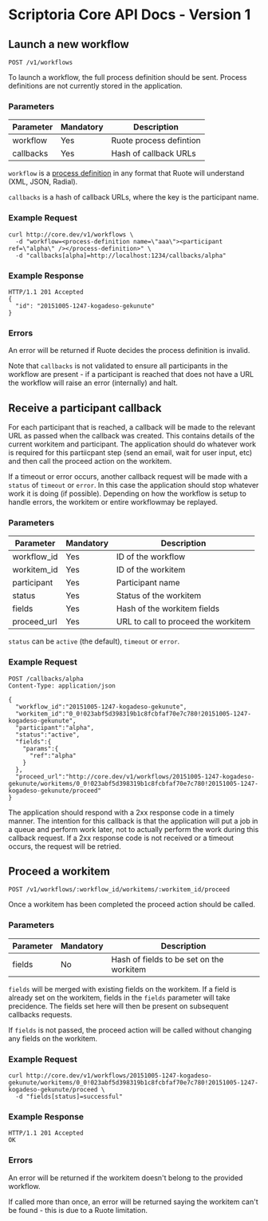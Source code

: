 # Scriptoria Core API Docs - Version 1

## Launch a new workflow

    POST /v1/workflows

To launch a workflow, the full process definition should be sent. Process
definitions are not currently stored in the application.

### Parameters

| Parameter | Mandatory | Description              |
|-----------|-----------|--------------------------|
| workflow  | Yes       | Ruote process defintion  |
| callbacks | Yes       | Hash of callback URLs    |

`workflow` is a [process definition](http://ruote.io/definitions.html) in any
format that Ruote will understand (XML, JSON, Radial).

`callbacks` is a hash of callback URLs, where the key is the participant name.

### Example Request

```
curl http://core.dev/v1/workflows \
  -d "workflow=<process-definition name=\"aaa\"><participant ref=\"alpha\" /></process-definition>" \
  -d "callbacks[alpha]=http://localhost:1234/callbacks/alpha"
```

### Example Response

```
HTTP/1.1 201 Accepted
{
  "id": "20151005-1247-kogadeso-gekunute"
}
```

### Errors

An error will be returned if Ruote decides the process definition is invalid.

Note that `callbacks` is not validated to ensure all participants in the
workflow are present - if a participant is reached that does not have a URL the
workflow will raise an error (internally) and halt.

## Receive a participant callback

For each participant that is reached, a callback will be made to the relevant
URL as passed when the callback was created. This contains details of the
current workitem and participant. The application should do whatever work is
required for this partiicpant step (send an email, wait for user input, etc)
and then call the proceed action on the workitem.

If a timeout or error occurs, another callback request will be made with a
`status` of `timeout` or `error`. In this case the application should stop
whatever work it is doing (if possible). Depending on how the workflow is setup
to handle errors, the workitem or entire workflowmay be replayed.

### Parameters

| Parameter    | Mandatory | Description                         |
|--------------|-----------|-------------------------------------|
| workflow\_id | Yes       | ID of the workflow                  |
| workitem\_id | Yes       | ID of the workitem                  |
| participant  | Yes       | Participant name                    |
| status       | Yes       | Status of the workitem              |
| fields       | Yes       | Hash of the workitem fields         |
| proceed\_url | Yes       | URL to call to proceed the workitem |

`status` can be `active` (the default), `timeout` or `error`.

### Example Request

```
POST /callbacks/alpha
Content-Type: application/json

{
  "workflow_id":"20151005-1247-kogadeso-gekunute",
  "workitem_id":"0_0!023abf5d398319b1c8fcbfaf70e7c780!20151005-1247-kogadeso-gekunute",
  "participant":"alpha",
  "status":"active",
  "fields":{
    "params":{
      "ref":"alpha"
    }
  },
  "proceed_url":"http://core.dev/v1/workflows/20151005-1247-kogadeso-gekunute/workitems/0_0!023abf5d398319b1c8fcbfaf70e7c780!20151005-1247-kogadeso-gekunute/proceed"
}
```

The application should respond with a 2xx response code in a timely manner. The
intention for this callback is that the application will put a job in a queue
and perform work later, not to actually perform the work during this callback
request. If a 2xx response code is not received or a timeout occurs, the
request will be retried.

## Proceed a workitem

    POST /v1/workflows/:workflow_id/workitems/:workitem_id/proceed

Once a workitem has been completed the proceed action should be called.

### Parameters

| Parameter | Mandatory | Description                              |
|-----------|-----------|------------------------------------------|
| fields    | No        | Hash of fields to be set on the workitem |

`fields` will be merged with existing fields on the workitem. If a field is
already set on the workitem, fields in the `fields` parameter will take
precidence. The fields set here will then be present on subsequent callbacks
requests.

If `fields` is not passed, the proceed action will be called without changing
any fields on the workitem.

### Example Request

```
curl http://core.dev/v1/workflows/20151005-1247-kogadeso-gekunute/workitems/0_0!023abf5d398319b1c8fcbfaf70e7c780!20151005-1247-kogadeso-gekunute/proceed \
  -d "fields[status]=successful"
```

### Example Response

```
HTTP/1.1 201 Accepted
OK
```

### Errors

An error will be returned if the workitem doesn't belong to the provided
workflow.

If called more than once, an error will be returned saying the workitem can't
be found - this is due to a Ruote limitation.
